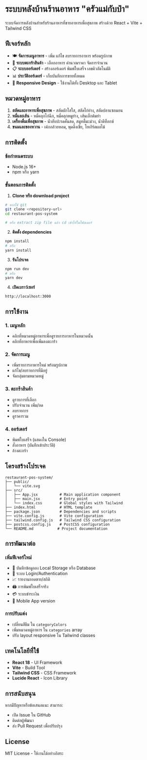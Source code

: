 # ระบบหลังบ้านร้านอาหาร "ครัวแม่กับป๋า"

ระบบจัดการหลังบ้านสำหรับร้านอาหารที่ขายอาหารเพื่อสุขภาพ สร้างด้วย React + Vite + Tailwind CSS

## ฟีเจอร์หลัก

- 🍽️ **จัดการเมนูอาหาร** - เพิ่ม แก้ไข ลบรายการอาหาร พร้อมรูปภาพ
- 🛒 **ระบบตะกร้าสินค้า** - เลือกอาหาร คำนวณราคา จัดการจำนวน
- 📋 **ระบบออร์เดอร์** - สร้างออร์เดอร์ พิมพ์ใบเสร็จ เลขคิวอัตโนมัติ
- 📊 **ประวัติออร์เดอร์** - เก็บบันทึกการขายทั้งหมด
- 📱 **Responsive Design** - ใช้งานได้ทั้ง Desktop และ Tablet

## หมวดหมู่อาหาร

1. **สลัดและอาหารเพื่อสุขภาพ** - สลัดผักใสใส, สลัดไก่ย่าง, สลัดปลาแซลมอน
2. **หมี่และเส้น** - หมี่คลุกไก่ฉีก, หมี่คลุกหมูย่าง, เส้นเล็กต้มยำ
3. **เครื่องดื่มเพื่อสุขภาพ** - น้ำสับปะรดคั้นสด, สมูทตี้มะม่วง, น้ำดีท็อกซ์
4. **ขนมและของหวาน** - เค้กกล้วยหอม, พุดดิ้งเชีย, โยเกิร์ตผลไม้

## การติดตั้ง

### ข้อกำหนดระบบ
- Node.js 16+ 
- npm หรือ yarn

### ขั้นตอนการติดตั้ง

1. **Clone หรือ download project**
```bash
# หากใช้ git
git clone <repository-url>
cd restaurant-pos-system

# หรือ extract zip file แล้ว cd เข้าไปในโฟลเดอร์
```

2. **ติดตั้ง dependencies**
```bash
npm install
# หรือ
yarn install
```

3. **รันโปรเจค**
```bash
npm run dev
# หรือ
yarn dev
```

4. **เปิดเบราว์เซอร์**
```
http://localhost:3000
```

## การใช้งาน

### 1. เมนูหลัก
- คลิกที่หมวดหมู่อาหารเพื่อดูรายการอาหารในหมวดนั้น
- คลิกที่อาหารเพื่อเพิ่มลงตะกร้า

### 2. จัดการเมนู
- เพิ่มรายการอาหารใหม่ พร้อมรูปภาพ
- แก้ไข/ลบรายการที่มีอยู่
- จัดกลุ่มตามหมวดหมู่

### 3. ตะกร้าสินค้า
- ดูรายการที่เลือก
- ปรับจำนวน เพิ่ม/ลด
- ลบรายการ
- ดูราคารวม

### 4. ออร์เดอร์
- พิมพ์ใบเสร็จ (แสดงใน Console)
- สั่งอาหาร (บันทึกเข้าประวัติ)
- ล้างตะกร้า

## โครงสร้างโปรเจค

```
restaurant-pos-system/
├── public/
│   └── vite.svg
├── src/
│   ├── App.jsx          # Main application component
│   ├── main.jsx         # Entry point
│   └── index.css        # Global styles with Tailwind
├── index.html           # HTML template
├── package.json         # Dependencies and scripts
├── vite.config.js       # Vite configuration
├── tailwind.config.js   # Tailwind CSS configuration
├── postcss.config.js    # PostCSS configuration
└── README.md           # Project documentation
```

## การพัฒนาต่อ

### เพิ่มฟีเจอร์ใหม่
- 💾 บันทึกข้อมูลลง Local Storage หรือ Database
- 🔐 ระบบ Login/Authentication
- 📈 รายงานยอดขาย/สถิติ
- 🖨️ การพิมพ์ใบเสร็จจริง
- 💳 ระบบชำระเงิน
- 📱 Mobile App version

### การปรับแต่ง
- เปลี่ยนสีธีม ใน `categoryColors`
- เพิ่มหมวดหมู่อาหาร ใน `categories` array
- ปรับ layout responsive ใน Tailwind classes

## เทคโนโลยีที่ใช้

- **React 18** - UI Framework
- **Vite** - Build Tool
- **Tailwind CSS** - CSS Framework
- **Lucide React** - Icon Library

## การสนับสนุน

หากมีปัญหาหรือข้อเสนอแนะ สามารถ:
- เปิด Issue ใน GitHub
- ติดต่อผู้พัฒนา
- ส่ง Pull Request เพื่อปรับปรุง

## License

MIT License - ใช้งานได้อย่างอิสระ